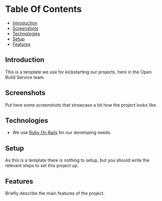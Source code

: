 # Table Of Contents

* [Introduction](#introduction)
* [Screenshots](#screenshots)
* [Technologies](#technologies)
* [Setup](#setup)
* [Features](#features)

## Introduction

This is a template we use for kickstarting our projects, here in the Open Build Service team.

## Screenshots

Put here some screenshots that showcase a bit how the project looks like.

## Technologies

- We use [Ruby On Rails](https://rubyonrails.org/) for our developing needs.

## Setup

As this is a template there is nothing to setup, but you should write the relevant steps to set this project up.

## Features

Briefly describe the main features of the project.
